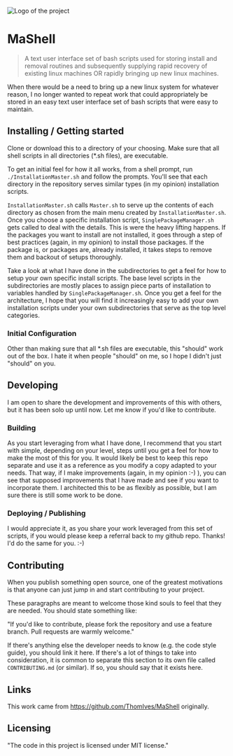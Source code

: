 ![Logo of the project](https://github.com/ThomIves/MaShell/MaShellLogo.png)

# MaShell
> A text user interface set of bash scripts used for storing install and removal routines and subsequently supplying rapid recovery of existing linux machines OR rapidly bringing up new linux machines.

When there would be a need to bring up a new linux system for whatever reason, I no longer wanted to repeat work that could appropriately be stored in an easy text user interface set of bash scripts that were easy to maintain.

## Installing / Getting started

Clone or download this to a directory of your choosing. Make sure that all shell scripts in all directories (*.sh files), are executable. 

To get an initial feel for how it all works, from a shell prompt, run `./InstallationMaster.sh` and follow the prompts. You'll see that each directory in the repository serves similar types (in my opinion) installation scripts.

`InstallationMaster.sh` calls `Master.sh` to serve up the contents of each directory as chosen from the main menu created by `InstallationMaster.sh`. Once you choose a specific installation script, `SinglePackageManager.sh` gets called to deal with the details. This is were the heavy lifting happens. If the packages you want to install are not installed, it goes through a step of best practices (again, in my opinion) to install those packages. If the package is, or packages are, already installed, it takes steps to remove them and backout of setups thoroughly. 

Take a look at what I have done in the subdirectories to get a feel for how to setup your own specific install scripts. The base level scripts in the subdirectories are mostly places to assign piece parts of installation to variables handled by `SinglePackageManager.sh`. Once you get a feel for the architecture, I hope that you will find it increasingly easy to add your own installation scripts under your own subdirectories that serve as the top level categories. 

### Initial Configuration

Other than making sure that all *.sh files are executable, this "should" work out of the box. I hate it when people "should" on me, so I hope I didn't just "should" on you.

## Developing

I am open to share the development and improvements of this with others, but it has been solo up until now. Let me know if you'd like to contribute. 

### Building

As you start leveraging from what I have done, I recommend that you start with simple, depending on your level, steps until you get a feel for how to make the most of this for you. It would likely be best to keep this repo separate and use it as a reference as you modify a copy adapted to your needs. That way, if I make improvements (again, in my opinion :-) ), you can see that supposed improvements that I have made and see if you want to incorporate them. I architected this to be as flexibly as possible, but I am sure there is still some work to be done.

### Deploying / Publishing

I would appreciate it, as you share your work leveraged from this set of scripts, if you would please keep a referral back to my github repo. Thanks! I'd do the same for you. :-)

## Contributing

When you publish something open source, one of the greatest motivations is that
anyone can just jump in and start contributing to your project.

These paragraphs are meant to welcome those kind souls to feel that they are
needed. You should state something like:

"If you'd like to contribute, please fork the repository and use a feature
branch. Pull requests are warmly welcome."

If there's anything else the developer needs to know (e.g. the code style
guide), you should link it here. If there's a lot of things to take into
consideration, it is common to separate this section to its own file called
`CONTRIBUTING.md` (or similar). If so, you should say that it exists here.

## Links

This work came from https://github.com/ThomIves/MaShell originally. 


## Licensing

"The code in this project is licensed under MIT license."
